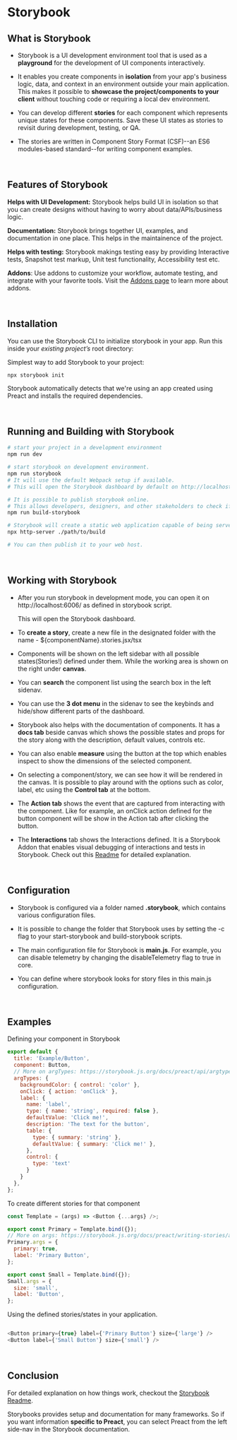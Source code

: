 # Storybook

## What is Storybook

- Storybook is a UI development environment tool that is used as a **playground** for the development of UI components interactively.

- It enables you create components in **isolation** from your app's business logic, data, and context in an environment outside your main application. This makes it possible to **showcase the project/components to your client** without touching code or requiring a local dev environment.

- You can develop different **stories** for each component which represents unique states for these components. Save these UI states as stories to revisit during development, testing, or QA.

- The stories are written in Component Story Format (CSF)--an ES6 modules-based standard--for writing component examples.

<br>

## Features of Storybook

**Helps with UI Development:** Storybook helps build UI in isolation so that you can create designs without having to worry about data/APIs/business logic.

**Documentation:** Storybook brings together UI, examples, and documentation in one place. This helps in the maintainence of the project.

**Helps with testing:** Storybook makings testing easy by providing Interactive tests, Snapshot test markup, Unit test functionality, Accessibility test etc.

**Addons**: Use addons to customize your workflow, automate testing, and integrate with your favorite tools. Visit the [Addons page](https://storybook.js.org/addons) to learn more about addons.

<br>

## Installation

You can use the Storybook CLI to initialize storybook in your app. Run this inside your *existing project’s* root directory:

Simplest way to add Storybook to your project:
```
npx storybook init
```
Storybook automatically detects that we're using an app created using Preact and installs the required dependencies.

<br>

## Running and Building with Storybook

``` bash
# start your project in a development environment
npm run dev

# start storybook on development environment.
npm run storybook
# It will use the default Webpack setup if available.
# This will open the Storybook dashboard by default on http://localhost:6006/ as defined in storybook script

# It is possible to publish storybook online.
# This allows developers, designers, and other stakeholders to check if the UI looks right without touching code or requiring a local dev environment.
npm run build-storybook

# Storybook will create a static web application capable of being served by any web server. Preview it locally by running the following command:
npx http-server ./path/to/build

# You can then publish it to your web host.
```

<br>

## Working with Storybook

- After you run storybook in development mode, you can open it on http://localhost:6006/ as defined in storybook script.

    This will open the Storybook dashboard.

- To **create a story**, create a new file in the designated folder with the name - ${componentName}.stories.jsx/tsx 

- Components will be shown on the left sidebar with all possible states(Stories!) defined under them. While the working area is shown on the right under **canvas**.

- You can **search** the component list using the search box in the left sidenav.

- You can use the **3 dot menu** in the sidenav to see the keybinds and hide/show different parts of the dashboard.

- Storybook also helps with the documentation of components. It has a **docs tab** beside canvas which shows the possible states and props for the story along with the description, default values, controls etc.

- You can also enable **measure** using the button at the top which enables inspect to show the dimensions of the selected component.

- On selecting a component/story, we can see how it will be rendered in the canvas. It is possible to play around with the options such as color, label, etc using the **Control tab** at the bottom.

- The **Action tab** shows the event that are captured from interacting with the component. Like for example, an onClick action defined for the button component will be show in the Action tab after clicking the button.

- The **Interactions** tab shows the Interactions defined. It is a Storybook Addon that enables visual debugging of interactions and tests in Storybook.
Check out this [Readme](https://github.com/storybookjs/storybook/blob/next/addons/interactions/README.md) for detailed explanation.

<br>

## Configuration

- Storybook is configured via a folder named **.storybook**, which contains various configuration files.

- It is possible to change the folder that Storybook uses by setting the -c flag to your start-storybook and build-storybook scripts.

- The main configuration file for Storybook is **main.js**. For example, you can disable telemetry by changing the disableTelemetry flag to true in core.

- You can define where storybook looks for story files in this main.js configuration.

<br>

## Examples

Defining your component in Storybook
```js
export default {
  title: 'Example/Button',
  component: Button,
  // More on argTypes: https://storybook.js.org/docs/preact/api/argtypes
  argTypes: {
    backgroundColor: { control: 'color' },
    onClick: { action: 'onClick' },
    label: {
      name: 'label',
      type: { name: 'string', required: false },
      defaultValue: 'Click me!',
      description: 'The text for the button',
      table: {
        type: { summary: 'string' },
        defaultValue: { summary: 'Click me!' },
      },
      control: {
        type: 'text'
      }
    }
  },
};
```

To create different stories for that component
```js
const Template = (args) => <Button {...args} />;

export const Primary = Template.bind({});
// More on args: https://storybook.js.org/docs/preact/writing-stories/args
Primary.args = {
  primary: true,
  label: 'Primary Button',
};

export const Small = Template.bind({});
Small.args = {
  size: 'small',
  label: 'Button',
};
```


Using the defined stories/states in your application.
```js

<Button primary={true} label={'Primary Button'} size={'large'} />
<Button label={'Small Button'} size={'small'} />

```

<br>

## Conclusion

For detailed explanation on how things work, checkout the [Storybook Readme](https://storybook.js.org/docs/preact/get-started/introduction).

Storybooks provides setup and documentation for many frameworks. So if you want information **specific to Preact**, you can select Preact from the left side-nav in the Storybook documentation.